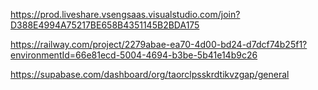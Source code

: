 https://prod.liveshare.vsengsaas.visualstudio.com/join?D388E4994A75217BE658B4351145B2BDA175

https://railway.com/project/2279abae-ea70-4d00-bd24-d7dcf74b25f1?environmentId=66e81ecd-5004-4694-b3be-5b41e14b9c26

https://supabase.com/dashboard/org/taorclpsskrdtikvzgap/general
